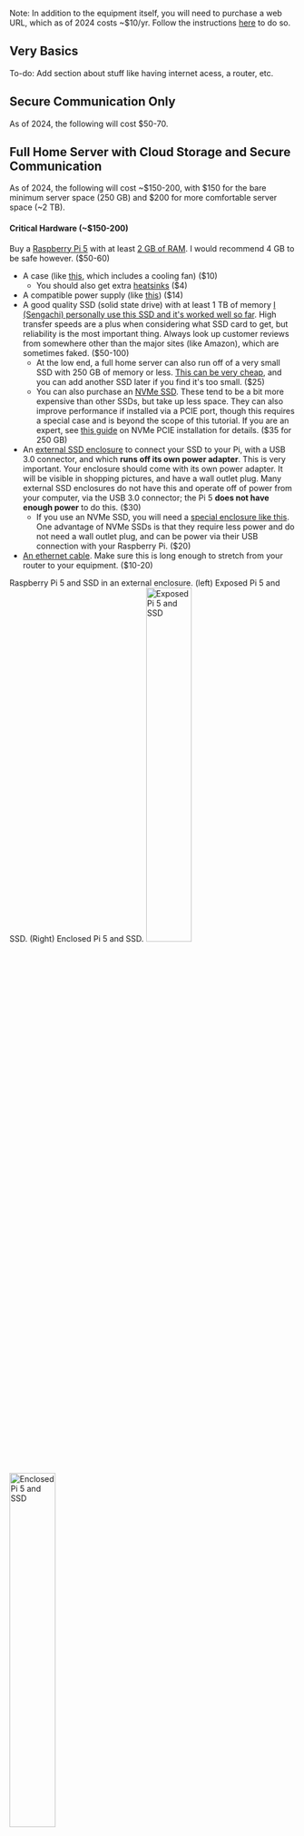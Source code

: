 Note: In addition to the equipment itself, you will need to purchase a web URL, which as of 2024 costs \~$10/yr. Follow the instructions [here](../Instructions/Getting_a_Domain_Name_(Web_URL).md) to do so.

## __Very Basics__

To-do: Add section about stuff like having internet acess, a router, etc.

## __Secure Communication Only__

As of 2024, the following will cost $50-70. 

## __Full Home Server with Cloud Storage and Secure Communication__

As of 2024, the following will cost ~$150-200, with $150 for the bare minimum server space (250 GB) and $200 for more comfortable server space (~2 TB). 

#### __Critical Hardware (\~$150-200)__

Buy a [Raspberry Pi 5](https://www.raspberrypi.com/products/raspberry-pi-5/) with at least [2 GB of RAM](https://www.pishop.us/product/raspberry-pi-5-4gb/). I would recommend 4 GB to be safe however. ($50-60)

- A case (like [this](https://www.pishop.us/product/raspberry-pi-case-for-pi-5-red-white/), which includes a cooling fan) ($10)
  - You should also get extra [heatsinks](https://www.pishop.us/product/set-of-heatsinks-for-raspberry-pi-5-4-pack-copper/) ($4)
- A compatible power supply (like [this](https://www.pishop.us/product/raspberry-pi-27w-usb-c-power-supply-white-us/)) ($14)
- A good quality SSD (solid state drive) with at least 1 TB of memory [I (Sengachi) personally use this SSD and it's worked well so far](https://www.amazon.com/Silicon-Power-Performance-Internal-SP002TBSS3A55S25/dp/B07Q37V1C9). High transfer speeds are a plus when considering what SSD card to get, but reliability is the most important thing. Always look up customer reviews from somewhere other than the major sites (like Amazon), which are sometimes faked. ($50-100)
   - At the low end, a full home server can also run off of a very small SSD with 250 GB of memory or less. [This can be very cheap](https://www.amazon.com/SSD-Dogfish-Internal-Performance-Desktop/dp/B07JH934KL), and you can add another SSD later if you find it's too small. ($25)
   - You can also purchase an [NVMe SSD](https://www.pishop.us/product/raspberry-pi-nvme-ssd-256gb). These tend to be a bit more expensive than other SSDs, but take up less space. They can also improve performance if installed via a PCIE port, though this requires a special case and is beyond the scope of this tutorial. If you are an expert, see [this guide](https://raspberrytips.com/use-nvme-ssd-on-raspberry-pi/) on NVMe PCIE installation for details. ($35 for 250 GB)
- An [external SSD enclosure](https://www.amazon.com/UGREEN-External-Enclosure-Housing-Adapter/dp/B076WQHK2G) to connect your SSD to your Pi, with a USB 3.0 connector, and which **runs off its own power adapter**. This is very important. Your enclosure should come with its own power adapter. It will be visible in shopping pictures, and have a wall outlet plug. Many external SSD enclosures do not have this and operate off of power from your computer, via the USB 3.0 connector; the Pi 5 **does not have enough power** to do this. ($30)
  - If you use an NVMe SSD, you will need a [special enclosure like this](https://www.amazon.com/SSK-Aluminum-Enclosure-Adapter-External/dp/B07MNFH1PX). One advantage of NVMe SSDs is that they require less power and do not need a wall outlet plug, and can be power via their USB connection with your Raspberry Pi. ($20) 
- [An ethernet cable](https://www.homedepot.com/p/Commercial-Electric-CE-15-ft-Cat-6A-UTP-Patch-Cable-White-5615-WH-VN/328470762). Make sure this is long enough to stretch from your router to your equipment. ($10-20)

Raspberry Pi 5 and SSD in an external enclosure. (left) Exposed Pi 5 and SSD. (Right) Enclosed Pi 5 and SSD.
<img src="../Media_Repository/Raspberry_Pi_5_and_SSD_exposed.jpg" alt="Exposed Pi 5 and SSD" title="Exposed Pi 5 and SSD" width="40%"/> <img src="../Media_Repository/Raspberry_Pi_5_and_SSD_enclosed.jpg" alt="Enclosed Pi 5 and SSD" title="Enclosed Pi 5 and SSD" width="40%"/> 

#### __Critical Hardware (\~$50)__

Buy a [Raspberry Pi Zero 2 W](https://www.raspberrypi.com/products/raspberry-pi-zero-2-w/). ($15)

- A case (like [this](https://www.pishop.us/product/aluminum-alloy-protection-case-for-raspberry-pi-zero-series-fits-zero-zero-2-w/)) ($9)
  - You may also need an extra [heatsink](https://www.pishop.us/product/aluminum-heatsink-for-raspberry-pi-zero/) if your case does not have metal heatsink ridges (rectangular ridges which dissipate heat) and come with thermal putty contacts. (The case above does not need an extra heatsink.) ($2)
- A compatible power supply (like [this](https://www.pishop.us/product/wall-adapter-power-supply-micro-usb-2-4a-5-25v/)) ($8)
- A high quality micro SD card with at least 8 GB of space (the [official Raspberry Pi Micro SD cards with 32 GB](https://www.pishop.us/product/raspberry-pi-sd-card-32gb/) are high quality and will serve well, note that it also comes with a Micro SD to SD card adapter) ($11)
 - Note: Do not get a very large SD Card (256+ GB) for more storage. SD Cards do not survive constant file transfers the way SSDs (solid state drives) do and using massive ones for moving and storing many files is prone to failure.

Raspberry Pi Zero 2 W. (left) Bare motherboard. (Middle) Motherboard with thermal putty contacts, which help conduct heat away from the board and into the case. (Right) Pi Zero 2 W fully enclosed in case, with an extra unneeded aluminum heatsink on top. 

<img src="../Media_Repository/Raspberry_Pi_Zero_2_W_0-Bare.jpg" alt="Bare Raspberry Pi Zero 2 W motherboard" title="Bare Raspberry Pi Zero 2 W motherboard" width="30%"/> <img src="../Media_Repository/Raspberry_Pi_Zero_2_W_1-With-Thermal-Patches.jpg" alt="Raspberry Pi Zero 2 W motherboard and thermal putty contacts" title="Raspberry Pi Zero 2 W motherboard and thermal putty contacts" width="30%"/> <img src="../Media_Repository/Raspberry_Pi_Zero_2_W_2-With-Case.jpg" alt="Raspberry Pi Zero 2 W in case" title="Raspberry Pi Zero 2 W in case" width="30%"/>

#### __Optional Hardware__

- Ethernet to micro USB port (like [this](https://www.amazon.com/Smays-Micro-B-Ethernet-compatible-Raspberry/dp/B01AT4C3KQ)) ($15)
  - This will allow you to use wired ethernet rather than wireless wifi. This allows for faster and more consistent connection.
- SD Card USB Adapter (like [this](https://www.amazon.com/Reader-Adapter-Camera-Memory-Wansurs/dp/B0B9QZ4W4Y)) ($5)
  - If your computer does not have an SD card or micro SD card reader, you will need one of these.

Once you have finished your purchases, you will need to purchase a web URL, which as of 2024 costs \~$10/yr. [Follow the instructions here to do so](../Instructions/Getting_a_Domain_Name_(Web_URL).md).
